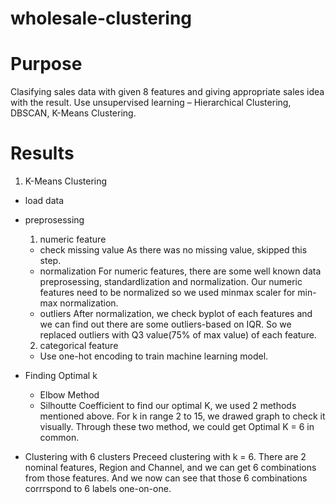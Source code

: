 # wholesale-clustering

# Purpose

Clasifying sales data with given 8 features and giving appropriate sales idea with the result.
Use unsupervised learning – Hierarchical Clustering, DBSCAN, K-Means Clustering.

# Results

1. K-Means Clustering

- load data
- preprosessing 

  1) numeric feature
  - check missing value
As there was no missing value, skipped this step. 
  - normalization
For numeric features, there are some well known data preprosessing, standardlization and normalization.
Our numeric features need to be normalized so we used minmax scaler for min-max normalization. 
  - outliers
After normalization, we check byplot of each features and we can find out there are some outliers-based on IQR.
So we replaced outliers with Q3 value(75% of max value) of each feature. 

  2) categorical feature
  - Use one-hot encoding to train machine learning model.

- Finding Optimal k
    - Elbow Method
    - Silhoutte Coefficient
to find our optimal K, we used 2 methods mentioned above. For k in range 2 to 15, we drawed graph to check it visually.
Through these two method, we could get Optimal K = 6 in common. 

- Clustering with 6 clusters
Preceed clustering with k = 6.
There are 2 nominal features, Region and Channel, and we can get 6 combinations from those features.
And we now can see that those 6 combinations corrrspond to 6 labels one-on-one.